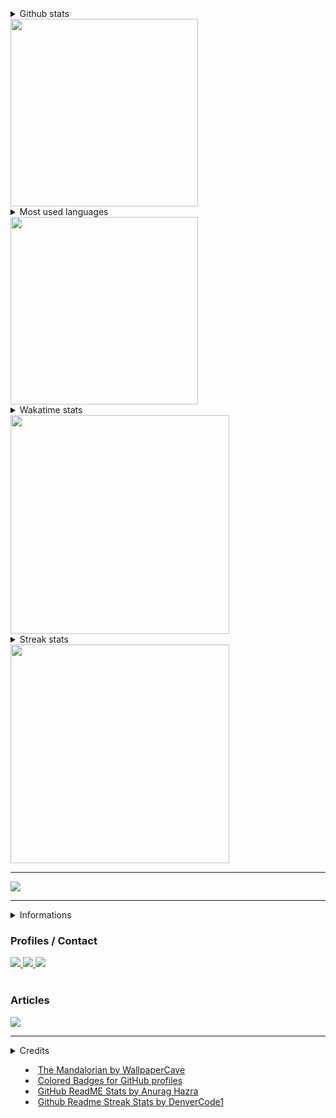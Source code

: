 
<details>
<summary>Github stats<summary>
<img flex="auto" width=300 src="https://github-readme-stats.vercel.app/api?username=HenriqueMAP&title_color=FFB719&icon_color=FFB719&bg_color=202024&text_color=D9D9D9&hide_border=true&include_all_commits=true&show_icons=true">
</details>
        
<details>
 <summary>Most used languages<summary>
 <img flex="auto" width=300 src="https://github-readme-stats.vercel.app/api/top-langs/?username=HenriqueMAP&title_color=FFB719&icon_color=FFB719&bg_color=202021&text_color=D9D9D9&hide_border=true&layout=compact&langs_count=8"> 
</details>

<details>
    <summary>Wakatime stats<summary>
<img width="350" src="https://github-readme-stats.vercel.app/api/wakatime?username=HenriqueMAP&title_color=FFB719&icon_color=FFB719&bg_color=202024&text_color=D9D9D9&hide_border=true">
</details>
    
<details>
<summary>Streak stats<summary>
<img width="350" src="http://github-readme-streak-stats.herokuapp.com?user=henriquemap&theme=dark&hide_border=true">  
</details>

<hr>
<img width="auto" src="https://github.com/HenriqueMAP/HenriqueMap/blob/master/GitHub-Versao5-28-01-22.png?raw=true">
<hr>

<details>
<summary>Informations<summary>   
<h3>Profiles / Contact</h3>
<div>
<a target="_blank" href="https://www.linkedin.com/in/henrique-matheus-alves-pereira">
  <img src="./svg/social/linkedin.svg">
</a>

<a target="_blank" href="https://app.rocketseat.com.br/me/henrique-matheus-alves-pereira-1595861149">
  <img src="./svg/social/Rocketseat.svg">
</a>

<a target="_blank" href="https://web.digitalinnovation.one/users/henrique_map">
  <img src="./svg/social/Digital%20Innovation%20One.svg">
</a>
</div>
<br>

<h3>Articles</h3>
<div>
<a target="_blank" href="https://medium.com/@henrique.map">
  <img src="./svg/blogs/medium.svg">
</a>
</div>
</details>
    
<hr>

<details>
<summary>Credits<summary>
        
- [The Mandalorian by WallpaperCave](https://wallpapercave.com/w/wp5137596)
- [Colored Badges for GitHub profiles](https://github.com/MikeCodesDotNET/ColoredBadges)
- [GitHub ReadME Stats by Anurag Hazra](https://github.com/anuraghazra/github-readme-stats)
- [Github Readme Streak Stats by DenverCode1](https://github.com/DenverCoder1/github-readme-streak-stats)
        
</details>
